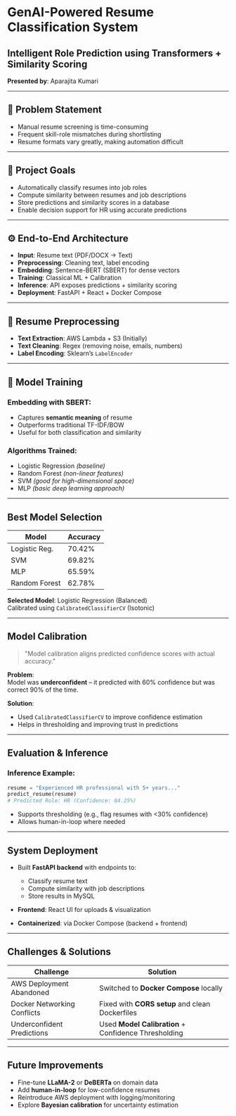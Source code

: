 # GenAI-Powered Resume Classification System  
## Intelligent Role Prediction using Transformers + Similarity Scoring  

**Presented by**: Aparajita Kumari

---

## 🧩 Problem Statement

- Manual resume screening is time-consuming
- Frequent skill-role mismatches during shortlisting
- Resume formats vary greatly, making automation difficult

---

## 🎯 Project Goals

- Automatically classify resumes into job roles
- Compute similarity between resumes and job descriptions
- Store predictions and similarity scores in a database
- Enable decision support for HR using accurate predictions

---

## ⚙️ End-to-End Architecture

- **Input**: Resume text (PDF/DOCX → Text)
- **Preprocessing**: Cleaning text, label encoding
- **Embedding**: Sentence-BERT (SBERT) for dense vectors
- **Training**: Classical ML + Calibration
- **Inference**: API exposes predictions + similarity scoring
- **Deployment**: FastAPI + React + Docker Compose

---

## 🧼 Resume Preprocessing

- **Text Extraction**: AWS Lambda + S3 (Initially)
- **Text Cleaning**: Regex (removing noise, emails, numbers)
- **Label Encoding**: Sklearn’s `LabelEncoder`

---

## 🤖 Model Training

### Embedding with SBERT:
- Captures **semantic meaning** of resume
- Outperforms traditional TF-IDF/BOW
- Useful for both classification and similarity

### Algorithms Trained:
- Logistic Regression *(baseline)*
- Random Forest *(non-linear features)*
-  SVM *(good for high-dimensional space)*
- MLP *(basic deep learning approach)*

---

## Best Model Selection

| Model           | Accuracy |
|----------------|----------|
| Logistic Reg.  | 70.42%   |
| SVM            | 69.82%   |
| MLP            | 65.59%   |
| Random Forest  | 62.78%   |

**Selected Model**: Logistic Regression (Balanced)  
Calibrated using `CalibratedClassifierCV` (Isotonic)

---

## Model Calibration

> "Model calibration aligns predicted confidence scores with actual accuracy."

**Problem**:  
Model was **underconfident** – it predicted with 60% confidence but was correct 90% of the time.

**Solution**:
- Used `CalibratedClassifierCV` to improve confidence estimation
- Helps in thresholding and improving trust in predictions

---

## Evaluation & Inference

### Inference Example:

```python
resume = "Experienced HR professional with 5+ years..."
predict_resume(resume) 
# Predicted Role: HR (Confidence: 84.25%)
```

- Supports thresholding (e.g., flag resumes with <30% confidence)
- Allows human-in-loop where needed

---

##  System Deployment

- Built **FastAPI backend** with endpoints to:
  - Classify resume text
  - Compute similarity with job descriptions
  - Store results in MySQL

- **Frontend**: React UI for uploads & visualization
- **Containerized**: via Docker Compose (backend + frontend)

---

## Challenges & Solutions

| Challenge                     | Solution                                                |
|------------------------------|---------------------------------------------------------|
| AWS Deployment Abandoned     | Switched to **Docker Compose** locally                  |
| Docker Networking Conflicts  | Fixed with **CORS setup** and clean Dockerfiles         |
| Underconfident Predictions   | Used **Model Calibration** + Confidence Thresholding    |

---

## Future Improvements

- Fine-tune **LLaMA-2** or **DeBERTa** on domain data
- Add **human-in-loop** for low-confidence resumes
- Reintroduce AWS deployment with logging/monitoring
- Explore **Bayesian calibration** for uncertainty estimation

